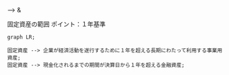  --> 
 & 


固定資産の範囲
ポイント：１年基準
```mermaid
graph LR;

固定資産 --> 企業が経済活動を遂行するために１年を超える長期にわたって利用する事業用資産;
固定資産 --> 現金化されるまでの期間が決算日から１年を超える金融資産;

```